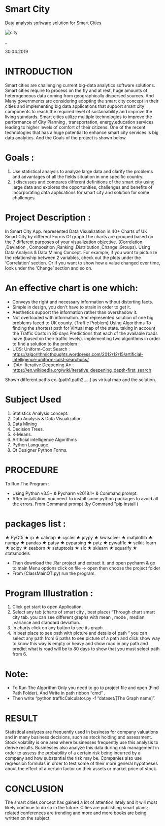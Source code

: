 # Smart City

 Data analysis software solution for Smart Cities
 
 ![city](https://user-images.githubusercontent.com/48651088/94837817-08006500-0415-11eb-9cc8-c5496b9cf318.png)
 
 _
 
 30.04.2019
 
# INTRODUCTION
 Smart cities are challenging current big-data analytics software solutions. Smart cities require to process on the fly and at rest, huge amounts of heterogeneous data coming from geographically dispersed sources. And Many governments are considering adopting the smart city concept in their cities and implementing big data applications that support smart city components to reach the required level of sustainability and improve the living standards. Smart cities utilize multiple technologies to improve the performance of City Planning , transportation, energy,education services leading to higher levels of comfort of their citizens.
 One of the recent technologies that has a huge potential to enhance smart city services is big data analytics. And the Goals of the project is shown below.
# Goals :
 1.	Use statistical analysis to analyze large data and clarify the problems and advantages of all the fields situation in one specific country.
 2.	It discusses and compares different definitions of the smart city using large data and explores the opportunities, challenges and benefits of incorporating data applications for smart city and solution for some challenges.
# Project Description :
 In Smart City App. represented Data Visualization in  40+ Charts of UK Smart City by different Forms Of graph.The charts are grouped based on the 7 different purposes of your visualization objective. (Correlation ,Deviation , Composition ,Ranking ,Distribution ,Change ,Groups). Using Data Analysis & Data Mining Concept.
 For example, if you want to picturize the relationship between 2 variables, check out the plots under the ‘Correlation’ section. Or if you want to show how a value changed over time, look under the ‘Change’ section and so on.


# An effective chart is one which:
 -	Conveys the right and necessary information without distorting facts.
 -	Simple in design, you don't  have to strain in order to get it.
 -	Aesthetics support the information rather than overshadow it.
 -	Not overloaded with information.
And represented  solution of  one big problems faced to UK county. (Traffic Problem) Using Algorithms To  finding the shortest path for Virtual map of the state. taking in account the Traffic Costs in 80 days Predictions that each of the available roads have (based on their traffic levels). implementing two algorithms in order to find a solution to the problem :
 -	 UCS: Uniform-Cost Search : https://algorithmicthoughts.wordpress.com/2012/12/15/artificial-intelligence-uniform-cost-searchucs/
 -	 IDA*: Iterative Deepening A* : https://en.wikipedia.org/wiki/Iterative_deepening_depth-first_search

Shown different paths ex. (path1,path2,....) as virtual map and the solution.

# Subject Used
 1.	Statistics Analysis concept.
 2.	Data Analysis & Data Visualization
 3.	Data Mining
 4.	Decision Trees.
 5.	K-Means.
 6.	Artificial intelligence Algorithms
 7.	Python Language
 8.	Qt Designer Python Forms. 

# PROCEDURE
 To Run The Program :
  -	 Using Python v3.5+ & Pycharm v2018.1+ & Command prompt.
  -	 After installation. you need To install some python packages to avoid all the     errors. From Command prompt  (by Command "pip install <PackageName>)
# packages list :
 ★	 PyQt5
 ★	 ip
 ★	 calmap
 ★	 cycler
 ★	 joypy
 ★	 kiwisolver
 ★	 matplotlib
 ★	 numpy
 ★	 pandas
 ★	 patsy
 ★	 pyparsing
 ★	 pytz
 ★	 pywaffle
 ★	 scikit-learn
 ★	 scipy
 ★	 seaborn
 ★	 setuptools
 ★	 six
 ★	 sklearn
 ★	 squarify
 ★	 statsmodels
-	 Then download the .Rar project and extract it. and open pycharm & go to main    Menu options click on file -> open then choose the project folder  
-	 From (ClassMainQT.py) run the program.

# Program Illustration :
 1.	Click get start to open Application.
 2.	Select any tab (charts of smart city , best place) “Through chart smart city tab. you can see different graphs with mean , mode , median ,variance and standard deviation.  
 3.	In charts click on any button to see its graph. 
 4.	In best place to see path with picture and details of path “ you can select any path from 6 paths to see picture of a path and click show way to know this way is empty or heavy and show road in any path and predict what is road will be to 80 days to show that you must select path from 6.

# Note:
-	To Run The Algorithm Only you need to go to project file and open (Find Path Folder). And Write in path ribbon “cmd” .
-	 Then write “python trafficCalculator.py -f “dataset/[The Graph name]”.
# RESULT
 Statistical analyzes are frequently used in business for company valuations and in many business decisions, such as stock holding and assessment. Stock volatility is one area where businesses frequently use this analysis to derive results. Businesses also analyze this data during risk management in order to assess the probability of a certain risk being incurred by a company and how substantial the risk may be. Companies also use regression formulas in order to test some of their more general hypotheses about the effect of a certain factor on their assets or market price of stock.


# CONCLUSION
 The smart cities concept has gained a lot of attention lately and it will most likely continue to do so in the future. Cities are publishing smart plans; related conferences are trending and more and more books are being written on the subject.
